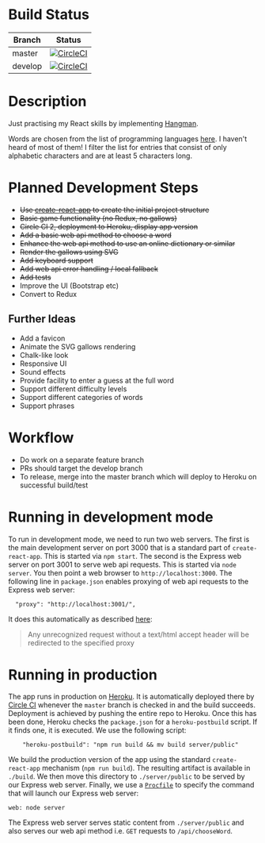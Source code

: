 # Build Status

Branch  | Status
------  | ------
master  | [![CircleCI](https://circleci.com/gh/taylorjg/hangman/tree/master.svg?style=svg)](https://circleci.com/gh/taylorjg/hangman/tree/master)
develop | [![CircleCI](https://circleci.com/gh/taylorjg/hangman/tree/develop.svg?style=svg)](https://circleci.com/gh/taylorjg/hangman/tree/develop)

# Description

Just practising my React skills by implementing [Hangman](https://en.wikipedia.org/wiki/Hangman_(game)).

Words are chosen from the list of programming languages [here](https://raw.githubusercontent.com/csurfer/gitlang/master/languages.txt). I haven't heard of most of them! I filter the list for entries that consist of only alphabetic characters and are at least 5 characters long.

# Planned Development Steps

* ~~Use [create-react-app](https://github.com/facebookincubator/create-react-app) to create the initial project structure~~
* ~~Basic game functionality (no Redux, no gallows)~~
* ~~Circle CI 2, deployment to Heroku, display app version~~
* ~~Add a basic web api method to choose a word~~
* ~~Enhance the web api method to use an online dictionary or similar~~
* ~~Render the gallows using SVG~~
* ~~Add keyboard support~~
* ~~Add web api error handling / local fallback~~
* ~~Add tests~~
* Improve the UI (Bootstrap etc)
* Convert to Redux

## Further Ideas

* Add a favicon
* Animate the SVG gallows rendering
* Chalk-like look
* Responsive UI
* Sound effects
* Provide facility to enter a guess at the full word
* Support different difficulty levels
* Support different categories of words
* Support phrases

# Workflow

* Do work on a separate feature branch
* PRs should target the develop branch
* To release, merge into the master branch which will deploy to Heroku on successful build/test

# Running in development mode

To run in development mode, we need to run two web servers.
The first is the main development server on port 3000 that is a standard part of `create-react-app`.
This is started via `npm start`.
The second is the Express web server on port 3001 to serve web api requests.
This is started via `node server`.
You then point a web browser to `http://localhost:3000`.
The following line in `package.json` enables proxying of web api requests to the Express web server:

```
  "proxy": "http://localhost:3001/",
```

It does this automatically as described
[here](https://github.com/facebookincubator/create-react-app/blob/master/packages/react-scripts/template/README.md#proxying-api-requests-in-development):

> Any unrecognized request without a text/html accept header will be redirected to the specified proxy

# Running in production

The app runs in production on [Heroku](https://www.heroku.com/). It is automatically deployed there by [Circle CI](https://circleci.com/) whenever the `master` branch is checked in and the build succeeds.
Deployment is achieved by pushing the entire repo to Heroku. Once this has been done, Heroku checks
the `package.json` for a `heroku-postbuild` script. If it finds one, it is executed. We use the
following script:

```
    "heroku-postbuild": "npm run build && mv build server/public"
```

We build the production version of the app using the standard `create-react-app`
mechanism (`npm run build`).
The resulting artifact is available in `./build`.
We then move this directory to `./server/public` to be served by our Express web server.
Finally, we use a [`Procfile`](https://devcenter.heroku.com/articles/procfile)
to specify the command that will launch our Express web server:

```
web: node server
```

The Express web server serves static content from `./server/public` and also serves our web api method i.e. `GET` requests to `/api/chooseWord`.
